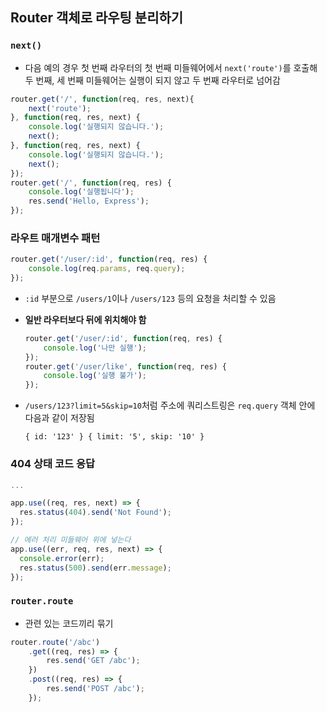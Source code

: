 ## Router 객체로 라우팅 분리하기

### `next()`

- 다음 예의 경우 첫 번째 라우터의 첫 번째 미들웨어에서 `next('route')`를 호출해 두 번째, 세 번째 미들웨어는 실행이 되지 않고 두 번째 라우터로 넘어감

```js
router.get('/', function(req, res, next){
    next('route');
}, function(req, res, next) {
    console.log('실행되지 않습니다.');
    next();
}, function(req, res, next) {
    console.log('실행되지 않습니다.');
    next();
});
router.get('/', function(req, res) {
    console.log('실행됩니다');
    res.send('Hello, Express');
});
```

### 라우트 매개변수 패턴

```js
router.get('/user/:id', function(req, res) {
    console.log(req.params, req.query);
});
```

- `:id` 부분으로 `/users/1`이나 `/users/123` 등의 요청을 처리할 수 있음
- **일반 라우터보다 뒤에 위치해야 함**
    ```js
    router.get('/user/:id', function(req, res) {
        console.log('나만 실행');
    });
    router.get('/user/like', function(req, res) {
        console.log('실행 불가');
    });
    ```

- `/users/123?limit=5&skip=10`처럼 주소에 쿼리스트링은 `req.query` 객체 안에 다음과 같이 저장됨
    ```shell
    { id: '123' } { limit: '5', skip: '10' }
    ```

### 404 상태 코드 응답

```js
...

app.use((req, res, next) => {
  res.status(404).send('Not Found');
});

// 에러 처리 미들웨어 위에 넣는다
app.use((err, req, res, next) => {
  console.error(err);
  res.status(500).send(err.message);
});
```

### `router.route`

- 관련 있는 코드끼리 묶기

```js
router.route('/abc')
    .get((req, res) => {
        res.send('GET /abc');
    })
    .post((req, res) => {
        res.send('POST /abc');
    });
```
